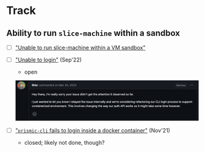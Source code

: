 # Track

## Ability to run `slice-machine` within a sandbox

- [ ] ["Unable to run slice-machine within a VM sandbox"](https://github.com/prismicio/slice-machine/issues/1336)

- [ ] ["Unable to login"](https://github.com/prismicio/prismic-cli/issues/176) (Sep'22)

   - open

   ![](.images/comment.jpg)


- [ ] ["`prismic-cli` fails to login inside a docker container"](https://github.com/prismicio/prismic-cli/issues/132) (Nov'21)

   - closed; likely not done, though?

